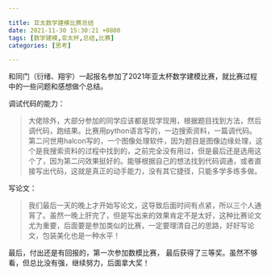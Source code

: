 ```yaml
---

title: 亚太数学建模比赛总结
date: 2021-11-30 15:30:21 +0800
tags: [数学建模,亚太杯,总结,比赛]
categories: [思考]

---
```


和同门（衍绪、翔宇）一起报名参加了2021年亚太杯数学建模比赛，就比赛过程中的一些问题和感想做个总结。

调试代码的能力：

> 大佬除外，大部分参加的同学应该都是现学现用，根据题目找到方法，然后调代码，跑结果。比赛用python语言写的，一边搜索资料，一篇调代码。第二问世用halcon写的，一个图像处理软件，因为题目是图像边缘处理，这个是我搜索资料的过程中找到的，之前完全没有用过，但是最后还是选用这个了，因为第二问效果挺好的。能够根据自己的想法找到代码调通，或者直接写出代码，这就是真正的动手能力，没有其它捷径，只能多学多练多做。

写论文：

> 我们最后一天的晚上才开始写论文，这导致后面时间有点紧，所以三个人通宵了。虽然一晚上肝完了，但是写出来的效果肯定不是太好，这种比赛论文尤为重要，后面要是参加类似的比赛，一定要理清自己的思路，好好写论文，包装美化也是一种水平！

最后，付出还是有回报的，第一次参加数模比赛， 最后获得了三等奖。虽然不够看，但总比没有强，继续努力，后面拿大奖！